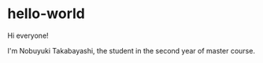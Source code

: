# hello-world

Hi everyone!

I'm Nobuyuki Takabayashi, the student in the second year of master course.
